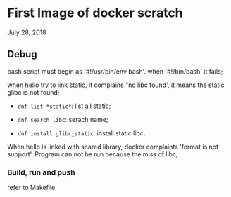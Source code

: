 # First Image of docker scratch
July 28, 2018

## Debug

bash script must begin as '#!/usr/bin/env bash'. when '#!/bin/bash' it fails;

when hello try to link static, it complains "no libc found', it means the static glibc is not found;

- ```dnf list *static*```: list all static;

- ```dnf search libc```: serach name;

- ```dnf install glibc_static```: install static libc;

When hello is linked with shared library, docker complaints 'format is not support'. Program can not be run because the miss of libc;

### Build, run and push

refer to Makefile.
